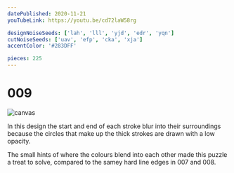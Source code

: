 ```yaml
---
datePublished: 2020-11-21
youTubeLink: https://youtu.be/cd72laW58rg

designNoiseSeeds: ['lah', 'lll', 'yjd', 'edr', 'yqn']
cutNoiseSeeds: ['uav', 'efp', 'cka', 'xja']
accentColor: '#283DFF'

pieces: 225
---
```


# 009

![canvas](https://res.cloudinary.com/abstract-puzzles/image/upload/w_2000/009_lah-lll-yjd-edr-yqn_uav-efp-cka-xja?raw=true)

In this design the start and end of each stroke blur into their surroundings because the circles that make up the thick strokes are drawn with a low opacity.

The small hints of where the colours blend into each other made this puzzle a treat to solve, compared to the samey hard line edges in 007 and 008.
